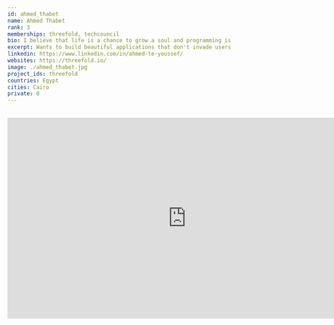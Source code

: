```yaml
---
id: ahmed_thabet
name: Ahmed Thabet
rank: 3
memberships: threefold, techcouncil
bio: I believe that life is a chance to grow a soul and programming is one of my means towards that goal. I want to build beautiful applications that don't productize the user or invade their privacy. Giving them their freedom back and complete control over their data. What I've seen in threefold for ~4+ years is lots of great values I'd like to have in this world. I'm mainly involved in the development user-facing technologies e.g SDK, wikis, websites, and infrastructure setup of Threefold.
excerpt: Wants to build beautiful applications that don't invade users privacy.
linkedin: https://www.linkedin.com/in/ahmed-te-youssef/
websites: https://threefold.io/
image: ./ahmed_thabet.jpg
project_ids: threefold
countries: Egypt
cities: Cairo
private: 0
---
```


<BR>

<iframe src="https://player.vimeo.com/video/439206133" width="800" height="450" frameborder="0" allow="autoplay; fullscreen" allowfullscreen></iframe>

<BR>
